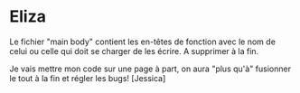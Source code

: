 Eliza
=====

Le fichier "main body" contient les en-têtes de fonction avec le nom de celui ou celle qui doit se charger de les écrire.
A supprimer à la fin.

Je vais mettre mon code sur une page à part, on aura "plus qu'à" fusionner le tout à la fin et régler les bugs! [Jessica]

